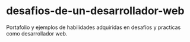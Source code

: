 # desafios-de-un-desarrollador-web
Portafolio y ejemplos de habilidades adquiridas en desafíos y practicas como desarrollador web. 
